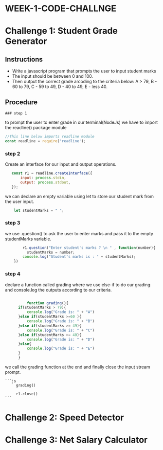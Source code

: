 # WEEK-1-CODE-CHALLNGE

# Challenge 1: Student Grade Generator

  ## Instructions
   
   * Write a javascript program that prompts the user to input student marks
   * The input should be between 0 and 100.
   * Then output the correct grade arcoding to the criteria below: 
        A > 79, B - 60 to 79, C -  59 to 49, D - 40 to 49, E - less 40.

  ## Procedure

    ### step 1
   to prompt the user to enter grade in our terminal(NodeJs) we have to import the readline() package module

   ```javascript
   //This line below imports readline module
   const readline = require('readline');
   ```
   ### step 2
   Create an interface for our input and output operations.

   ```javascript
      const r1 = readline.createInterface({
          input: process.stdin,
          output: process.stdout,
      });
   ```
 we can declare an empty variable using let to store our student mark from the user input.

   ```javascript
       let studentMarks = " ";
   ```
   ### step 3

we use .question() to ask the user to enter marks and pass it to the empty studentMarks variable.

   ```javascript
           r1.question("Enter student's marks ? \n " , function(number){
             studentMarks = number;
           console.log("Student's marks is : " + studentMarks);
       })
   ```
### step 4

declare a function called grading where we use else-if to do our grading and console.log the outputs according to our criteria.

  ```javascript

            function grading(){
        if(studentMarks > 79){
            console.log("Grade is: " + "A")
        }else if(studentMarks >=60 ){
            console.log("Grade is: " + "B")
        }else if(studentMarks >= 49){
            console.log("Grade is: " + "C")
        }else if(studentMarks >= 40){
            console.log("Grade is: " + "D")
        }else{
            console.log("Grade is: " + "E")
        }
        }

   ```
we call the grading function at the end and finally close the input stream prompt.

    ```js
         grading()

         r1.close()
    ```



# Challenge 2: Speed Detector

# Challenge 3: Net Salary Calculator
